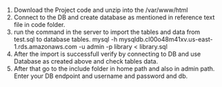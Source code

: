1. Download the Project code and unzip into the /var/www/html
2. Connect to the DB and create database as mentioned in reference text file in code folder.
3. run the command in the server to import the tables and data from test.sql to database tables.
   mysql -h mysqldb.cl00o48m41xv.us-east-1.rds.amazonaws.com -u admin -p library < library.sql
4. After the import is successfull verify by connecting to DB and use Database as created above and check tables data.
5. After that go to the include folder in home path and also in admin path. Enter your DB endpoint and username and password and db.
